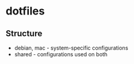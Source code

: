 # dotfiles

## Structure
- debian, mac - system-specific configurations
- shared - configurations used on both
